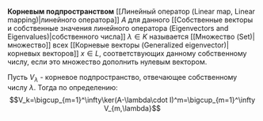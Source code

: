 **Корневым подпространством** [[Линейный оператор (Linear map, Linear mapping)|линейного оператора]] $A$ для данного [[Собственные векторы и собственные значения линейного оператора (Eigenvectors and Eigenvalues)|собственного числа]] $\lambda\in K$ называется [[Множество (Set)|множество]] всех [[Корневые векторы (Generalized eigenvector)|корневых векторов]] $x\in L$, соответствующих данному собственному числу, если это множество дополнить нулевым вектором.

Пусть $V_{\lambda}$ - корневое подпространство, отвечающее собственному числу $\lambda$. Тогда по определению:$$V_k=\bigcup_{m=1}^\infty\ker(A-\lambda\cdot I)^m=\bigcup_{m=1}^\infty V_{m,\lambda}$$